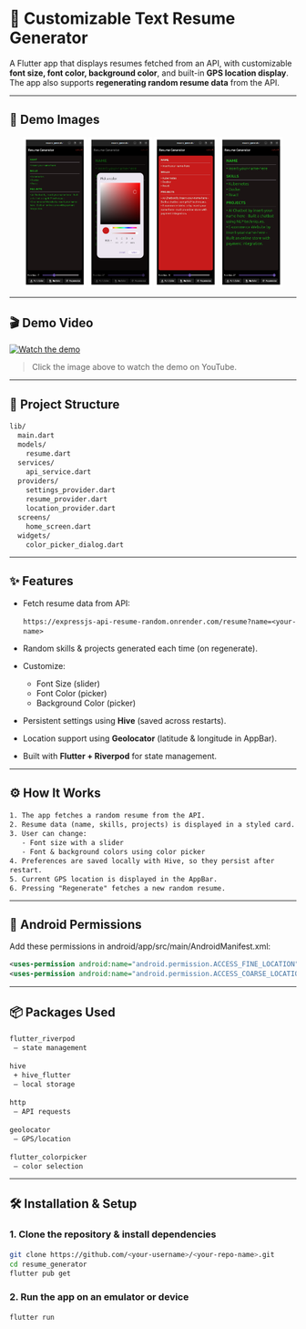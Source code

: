 # 📱 Customizable Text Resume Generator

A Flutter app that displays resumes fetched from an API, with customizable **font size, font color, background color**, and built-in **GPS location display**.  
The app also supports **regenerating random resume data** from the API.

---

## 📸 Demo Images

<p align="center">
  <img src="images/hom_screen.png" alt="home screen" width="22%"/>
  <img src="images/bg_color_change.png" alt="bg color change" width="22%"/>
  <img src="images/design_change.png" alt="design change" width="22%"/>
  <img src="images/font_size_change.png" alt="font size change" width="22%"/>
</p>

---

## 🎬 Demo Video

[![Watch the demo](https://img.youtube.com/vi/SLWTYvD0qlo/0.jpg)](https://youtu.be/SLWTYvD0qlo)

> Click the image above to watch the demo on YouTube.

---

## 📂 Project Structure
```vbnet
lib/
  main.dart
  models/
    resume.dart
  services/
    api_service.dart
  providers/
    settings_provider.dart
    resume_provider.dart
    location_provider.dart
  screens/
    home_screen.dart
  widgets/
    color_picker_dialog.dart

```
---
## ✨ Features
- Fetch resume data from API:
  
  `https://expressjs-api-resume-random.onrender.com/resume?name=<your-name>`
- Random skills & projects generated each time (on regenerate).
- Customize:
  - Font Size (slider)
  - Font Color (picker)
  - Background Color (picker)
- Persistent settings using **Hive** (saved across restarts).
- Location support using **Geolocator** (latitude & longitude in AppBar).
- Built with **Flutter + Riverpod** for state management.

---
## ⚙️ How It Works
```
1. The app fetches a random resume from the API.
2. Resume data (name, skills, projects) is displayed in a styled card.
3. User can change:
   - Font size with a slider
   - Font & background colors using color picker
4. Preferences are saved locally with Hive, so they persist after restart.
5. Current GPS location is displayed in the AppBar.
6. Pressing "Regenerate" fetches a new random resume.

```
---

## 📱 Android Permissions

Add these permissions in android/app/src/main/AndroidManifest.xml:
```xml
<uses-permission android:name="android.permission.ACCESS_FINE_LOCATION"/>
<uses-permission android:name="android.permission.ACCESS_COARSE_LOCATION"/>
```
---
## 📦 Packages Used
```
flutter_riverpod
 – state management

hive
 + hive_flutter
 – local storage

http
 – API requests

geolocator
 – GPS/location

flutter_colorpicker
 – color selection

```
---
## 🛠️ Installation & Setup

### 1. Clone the repository & install dependencies
```bash
git clone https://github.com/<your-username>/<your-repo-name>.git
cd resume_generator
flutter pub get
```
### 2. Run the app on an emulator or device
```bash
flutter run
```





